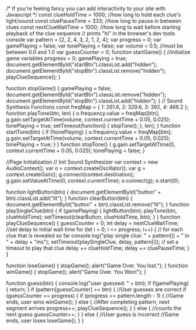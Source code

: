 /* If you're feeling fancy you can add interactivity 
    to your site with Javascript */
const clueHoldTime = 1000; //how long to hold each clue's light/sound
const cluePauseTime = 333; //how long to pause in between clues
const nextClueWaitTime = 1000; //how long to wait before starting playback of the clue sequence
// prints "hi" in the browser's dev tools console
var pattern = [2, 2, 4, 3, 2, 1, 2, 4];
var progress = 0;
var gamePlaying = false;
var tonePlaying = false;
var volume = 0.5; //must be between 0.0 and 1.0
var guessCounter = 0;
function startGame() {
  //initialize game variables
  progress = 0;
  gamePlaying = true;
  document.getElementById("startBtn").classList.add("hidden");
  document.getElementById("stopBtn").classList.remove("hidden");
  playClueSequence();
}

function stopGame() {
  gamePlaying = false;
  document.getElementById("startBtn").classList.remove("hidden");
  document.getElementById("stopBtn").classList.add("hidden");
}
// Sound Synthesis Functions
const freqMap = {
  1: 261.6,
  2: 329.6,
  3: 392,
  4: 466.2
};
function playTone(btn, len) {
  o.frequency.value = freqMap[btn];
  g.gain.setTargetAtTime(volume, context.currentTime + 0.05, 0.025);
  tonePlaying = true;
  setTimeout(function() {
    stopTone();
  }, len);
}
function startTone(btn) {
  if (!tonePlaying) {
    o.frequency.value = freqMap[btn];
    g.gain.setTargetAtTime(volume, context.currentTime + 0.05, 0.025);
    tonePlaying = true;
  }
}
function stopTone() {
  g.gain.setTargetAtTime(0, context.currentTime + 0.05, 0.025);
  tonePlaying = false;
}

//Page Initialization
// Init Sound Synthesizer
var context = new AudioContext();
var o = context.createOscillator();
var g = context.createGain();
g.connect(context.destination);
g.gain.setValueAtTime(0, context.currentTime);
o.connect(g);
o.start(0);

function lightButton(btn) {
  document.getElementById("button" + btn).classList.add("lit");
}
function clearButton(btn) {
  document.getElementById("button" + btn).classList.remove("lit");
}
function playSingleClue(btn) {
  if (gamePlaying) {
    lightButton(btn);
    playTone(btn, clueHoldTime);
    setTimeout(clearButton, clueHoldTime, btn);
  }
}
function playClueSequence() {
  guessCounter = 0;
  let delay = nextClueWaitTime; //set delay to initial wait time
  for (let i = 0; i <= progress; i++) {
    // for each clue that is revealed so far
    console.log("play single clue: " + pattern[i] + " in " + delay + "ms");
    setTimeout(playSingleClue, delay, pattern[i]); // set a timeout to play that clue
    delay += clueHoldTime;
    delay += cluePauseTime;
  }
}

function loseGame() {
  stopGame();
  alert("Game Over. You lost.");
}
function winGame() {
  stopGame();
  alert("Game Over. You Won!");
}

function guess(btn) {
  console.log("user guessed: " + btn);
  if (!gamePlaying) {
    return;
  }
  if (pattern[guessCounter] == btn) {
    //User guesses are correct
    if (guessCounter == progress) {
      if (progress == pattern.length - 1) {
        //Game ends, user wins
        winGame();
      } else {
        //After completing pattern, next segment arrives
        progress++;
        playClueSequence();
      }
    } else {
      //counts the next guess
      guessCounter++;
    }
  } else {
    //User guess is incorrect
    //Game ends, user loses
    loseGame();
  }
}
